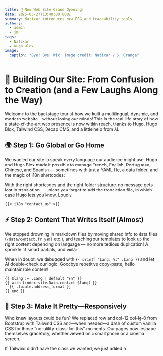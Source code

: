 ```yaml
---
title: 🎉 New Web Site Grand Opening!
date: 2025-05-27T13:40:00.000Z
summary: Natixar introduces new ESG and traceability tools
authors:
  - admin
  - jm
tags:
  - Natixar
  - Hugo Blox
image:
  caption: "Bye! Bye! Wix! Image credit: Natixar / S. Cranga"
---
```

# 🚧 Building Our Site: From Confusion to Creation (and a Few Laughs Along the Way)

Welcome to the backstage tour of how we built a multilingual, dynamic, and modern website—without losing our minds! This is the real-life story of how a state-of-the-art web presence is now within reach, thanks to Hugo, Hugo Blox, Tailwind CSS, Decap CMS, and a little help from AI.

## 🌍 Step 1: Go Global or Go Home

We wanted our site to speak every language our audience might use. Hugo and Hugo Blox made it possible to manage French, English, Portuguese, Chinese, and Spanish — sometimes with just a YAML file, a data folder, and the magic of i18n shortcodes:

With the right shortcodes and the right folder structure, no message gets lost in translation — unless you forget to add the translation file, in which case Hugo lets you know. Loudly.

`{{< i18n "contact_us" >}}`

## ⚡ Step 2: Content That Writes Itself (Almost)

We stopped drowning in markdown files by moving shared info to data files (`/data/contact.fr.yaml` etc.), and teaching our templates to look up the right content depending on language — no more tedious duplication! A sprinkle of smart partials, and voilà:

When in doubt, we debugged with `{{ printf "Lang: %s" .Lang }}` and let AI double-check our logic. Goodbye repetitive copy-paste, hello maintainable content!

```
{{ $lang := .Lang | default "en" }}
{{ with (index site.Data.contact $lang) }}
  {{ .locale.address_format }}
{{ end }}
```





## 🎨 Step 3: Make It Pretty—Responsively

Who knew layouts could be fun? We replaced row and col-12 col-lg-8 from Bootstrap with Tailwind CSS and—when needed—a dash of custom vanilla CSS for those “no-utility-class-for-this” moments. Our pages now reshape themselves gracefully, whether viewed on a smartphone or a cinema screen.

If Tailwind didn’t have the class we wanted, we just added a <style> block using one of the provided hooks — no build step required!

```
@media (max-width: 575px) {
  .responsive-grid { flex-direction: column; }
}
```





## 🤖 Step 4: Let AI Do the Heavy Lifting

Whenever we were stuck (“how do I make this button look good?”), AI stepped in with ready-to-use Tailwind classes, translation help, and tips for internationalization. What used to take an afternoon now takes a coffee break.

## 🔒 Step 5: Easy Editing & Secure Auth

Decap CMS (formerly Netlify CMS) lets us edit content through a user-friendly admin, while Netlify Identity + Git Gateway keeps the process secure (once we got those pesky GitHub OAuth and permissions issues sorted out).

Pro tip: Always double-check your callback URLs, assign the admin role to editors, and don’t forget to invite yourself!

## 🚀 Step 6: Continuous Improvement—With a Smile

We faced obstacles (like empty _index.md files for each language, or Tailwind utility class limitations), but we solved them with clever workarounds, Hugo's data system, and the power of AI-backed teamwork. The result: a fast, beautiful, multilingual site that’s a joy to update.

Ready to build yours?

Just ask AI—or read our chat log for more tips and hacks. 😉
